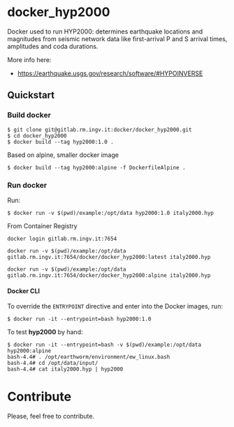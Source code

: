 # docker_hyp2000

Docker used to run HYP2000: determines earthquake locations and magnitudes from seismic network data like first-arrival P and S arrival times, amplitudes and coda durations.

More info here:
- https://earthquake.usgs.gov/research/software/#HYPOINVERSE

## Quickstart
### Build docker
```
$ git clone git@gitlab.rm.ingv.it:docker/docker_hyp2000.git
$ cd docker_hyp2000
$ docker build --tag hyp2000:1.0 . 
```

Based on alpine, smaller docker image
```
$ docker build --tag hyp2000:alpine -f DockerfileAlpine .
```

### Run docker
Run:
```
$ docker run -v $(pwd)/example:/opt/data hyp2000:1.0 italy2000.hyp 
```

From Container Registry

```
docker login gitlab.rm.ingv.it:7654
```

```
docker run -v $(pwd)/example:/opt/data gitlab.rm.ingv.it:7654/docker/docker_hyp2000:latest italy2000.hyp
```

```
docker run -v $(pwd)/example:/opt/data gitlab.rm.ingv.it:7654/docker/docker_hyp2000:alpine italy2000.hyp
```


#### Docker CLI
To override the `ENTRYPOINT` directive and enter into the Docker images, run:
```
$ docker run -it --entrypoint=bash hyp2000:1.0
```

To test **hyp2000** by hand:
```
$ docker run -it --entrypoint=bash -v $(pwd)/example:/opt/data hyp2000:alpine
bash-4.4# . /opt/earthworm/environment/ew_linux.bash
bash-4.4# cd /opt/data/input/
bash-4.4# cat italy2000.hyp | hyp2000
```

# Contribute
Please, feel free to contribute.
